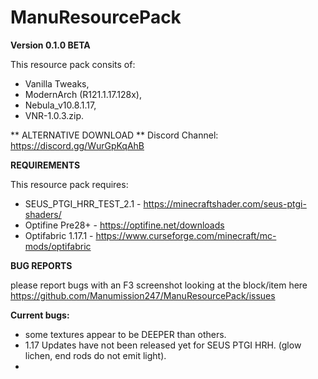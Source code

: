 # ManuResourcePack

 **Version 0.1.0 BETA** 
 
This resource pack consits of:
* Vanilla Tweaks, 
* ModernArch (R121.1.17.128x),
* Nebula_v10.8.1.17,
* VNR-1.0.3.zip.

** ALTERNATIVE DOWNLOAD **
Discord Channel: https://discord.gg/WurGpKqAhB

 **REQUIREMENTS** 
 
This resource pack requires:
- SEUS_PTGI_HRR_TEST_2.1 - https://minecraftshader.com/seus-ptgi-shaders/
- Optifine Pre28+ - https://optifine.net/downloads
- Optifabric 1.17.1 - https://www.curseforge.com/minecraft/mc-mods/optifabric

 **BUG REPORTS** 
 
please report bugs with an F3 screenshot looking at the block/item here
https://github.com/Manumission247/ManuResourcePack/issues

**Current bugs:**
- some textures appear to be DEEPER than others.
- 1.17 Updates have not been released yet for SEUS PTGI HRH. (glow lichen, end rods do not emit light).
- 
